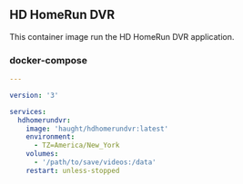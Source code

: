 ## HD HomeRun DVR

This container image run the HD HomeRun DVR application.

### docker-compose
```yml 
---

version: '3'

services:
  hdhomerundvr:
    image: 'haught/hdhomerundvr:latest'
    environment:
      - TZ=America/New_York
    volumes:
      - '/path/to/save/videos:/data'
    restart: unless-stopped
```
